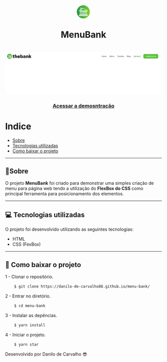<h1 align="center">
    <img src="imagens/logo.png">
    <p>MenuBank</p>
</h1>

<h1>
<img src="imagens/MenuBank.gif" alt="Gif do menu bank">
</h1>

<h3 align="center">
    <a href="https://danilo-de-carvalho88.github.io/menu-bank/">Acessar a demosntração</a>
</h3>

# Indice

- [Sobre](#-sobre)
- [Tecnologias utilizadas](#-tecnologias-utilizadas)
- [Como baixar o projeto](#-como-baixar-o-projeto)
---
## 📝Sobre

O projeto **MenuBank** foi criado para demonstrar uma simples criação de menu para página web tendo a utilização do **FlexBox do CSS** como principal ferramenta para posicionamento dos elementos.

---
## 💻 Tecnologias utilizadas

O projeto foi desenvolvido utilizando as seguintes tecnologias:

- HTML
- CSS (FexBox)

---

## 💽 Como baixar o projeto

1 - Clonar o repositório.

```bash
    $ git clone https://danilo-de-carvalho88.github.io/menu-bank/
```

2 - Entrar no diretório.

```bash
    $ cd menu-bank 
```

3 - Instalar as depências.

```bash
    $ yarn install 
```

4 - Iniciar o projeto.

```bash
    $ yarn star
```

Desenvolvido por Danilo de Carvalho 😎


